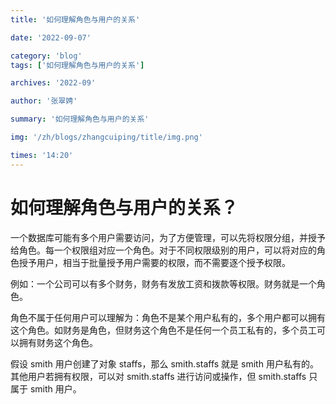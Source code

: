 ```yaml
---
title: '如何理解角色与用户的关系'

date: '2022-09-07'

category: 'blog'
tags: ['如何理解角色与用户的关系']

archives: '2022-09'

author: '张翠娉'

summary: '如何理解角色与用户的关系'

img: '/zh/blogs/zhangcuiping/title/img.png'

times: '14:20'
---
```


# 如何理解角色与用户的关系？

一个数据库可能有多个用户需要访问，为了方便管理，可以先将权限分组，并授予给角色。每一个权限组对应一个角色。对于不同权限级别的用户，可以将对应的角色授予用户，相当于批量授予用户需要的权限，而不需要逐个授予权限。

例如：一个公司可以有多个财务，财务有发放工资和拨款等权限。财务就是一个角色。

角色不属于任何用户可以理解为：角色不是某个用户私有的，多个用户都可以拥有这个角色。如财务是角色，但财务这个角色不是任何一个员工私有的，多个员工可以拥有财务这个角色。

假设 smith 用户创建了对象 staffs，那么 smith.staffs 就是 smith 用户私有的。其他用户若拥有权限，可以对 smith.staffs 进行访问或操作，但 smith.staffs 只属于 smith 用户。
